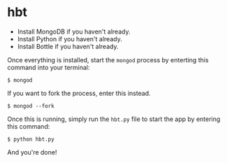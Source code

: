 # hbt


* Install MongoDB if you haven't already.
* Install Python if you haven't already.
* Install Bottle if you haven't already.


Once everything is installed, start the `mongod` process by enterting this command into your terminal:

    $ mongod

If you want to fork the process, enter this instead.

    $ mongod --fork

Once this is running, simply run the `hbt.py` file to start the app by entering this command:

	$ python hbt.py


And you're done!

